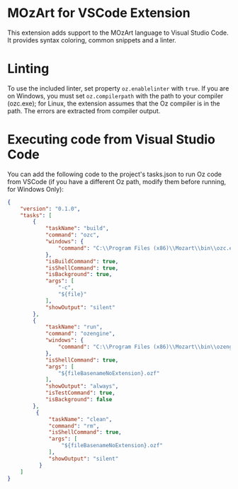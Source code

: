 MOzArt for VSCode Extension
===========================

This extension adds support to the MOzArt language to Visual Studio Code. It provides syntax coloring, common snippets and a linter.

# Linting

To use the included linter, set property `oz.enablelinter` with `true`. If you are on Windows, you must set `oz.compilerpath` with the path to your compiler (ozc.exe); for Linux, the extension assumes that the Oz compiler is in the path. The errors are extracted from compiler output.

# Executing code from Visual Studio Code

You can add the following code to the project's tasks.json to run Oz code from VSCode (if you have a different Oz path, modify them before running, for Windows Only):

```json
{
    "version": "0.1.0",
    "tasks": [
        {
            "taskName": "build",
            "command": "ozc",
            "windows": {
                "command": "C:\\Program Files (x86)\\Mozart\\bin\\ozc.exe"
            },
            "isBuildCommand": true,
            "isShellCommand": true,
            "isBackground": true,
            "args": [
                "-c",
                "${file}"
            ],
            "showOutput": "silent"
        },
        {
            "taskName": "run",
            "command": "ozengine",
            "windows": {
                "command": "C:\\Program Files (x86)\\Mozart\\bin\\ozengine.exe"
            },
            "isShellCommand": true,
            "args": [
                "${fileBasenameNoExtension}.ozf"
            ],
            "showOutput": "always",
            "isTestCommand": true,
            "isBackground": false
        },
         {
             "taskName": "clean",
             "command": "rm",
             "isShellCommand": true,
             "args": [
                 "${fileBasenameNoExtension}.ozf"
             ],
             "showOutput": "silent"
          }
    ]
}

```
